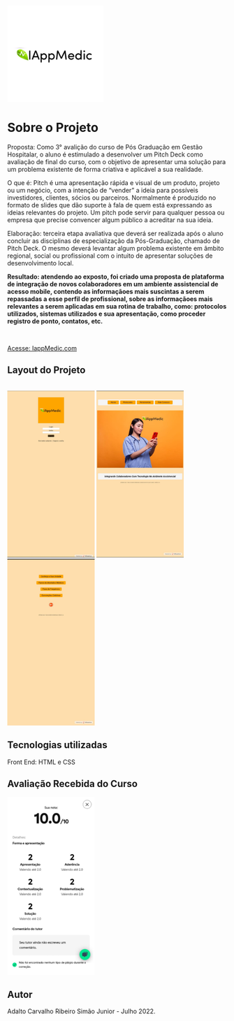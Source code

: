 <img src="logo.png" width="220">

# Sobre o Projeto 

Proposta: Como 3° avalição do curso de Pós Graduação em Gestão Hospitalar, o aluno é estimulado a desenvolver um Pitch Deck como avaliação de final do curso, com o objetivo de apresentar uma solução para um problema existente de forma criativa e aplicável a sua realidade.

O que é: Pitch é uma apresentação rápida e visual de um produto, projeto ou um negócio, com a intenção de “vender” a ideia para possíveis investidores, clientes, sócios ou parceiros. Normalmente é produzido no formato de slides que dão suporte à fala de quem está expressando as ideias relevantes do projeto. Um pitch pode servir para qualquer pessoa ou empresa que precise convencer algum público a acreditar na sua ideia.

Elaboração: terceira etapa avaliativa que deverá ser realizada após o aluno concluir as disciplinas de especialização da Pós-Graduação, chamado de Pitch Deck. O mesmo deverá levantar algum problema existente em âmbito regional, social ou profissional com o intuito de apresentar soluções de desenvolvimento local.

**Resultado: atendendo ao exposto, foi criado uma proposta de plataforma de integração de novos colaboradores em um ambiente assistencial de acesso mobile, contendo as informaçãoes mais suscintas a serem repassadas a esse perfil de profissional, sobre as informaçãoes mais relevantes a serem aplicadas em sua rotina de trabalho, como: protocolos utilizados, sistemas utilizados e sua apresentação, como proceder registro de ponto, contatos, etc.** 

<br>

[Acesse: IappMedic.com](https://iappmedic.000webhostapp.com/)


## Layout do Projeto
<br>
<img src="img.jpeg" width="200">
<img src="img1.jpeg" width="200">
<img src="img2.jpeg" width="200">

## Tecnologias utilizadas

Front End: HTML e CSS

## Avaliação Recebida do Curso

<img src="av.jpeg" width="200">

## Autor

Adalto Carvalho Ribeiro Simão Junior - Julho 2022.



